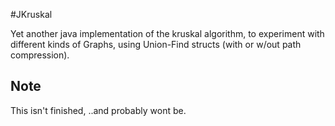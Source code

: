 #JKruskal

Yet another java implementation of the kruskal algorithm, 
to experiment with different kinds of Graphs,
using Union-Find structs (with or w/out path compression). 

## Note
This isn't finished, ..and probably wont be. 